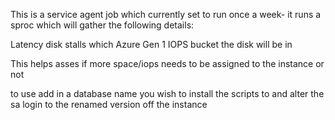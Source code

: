 This is a service agent job which currently set to run once a week- it runs a sproc which will gather the following details:

Latency
disk stalls 
which Azure Gen 1 IOPS bucket the disk will be in 

This helps asses if more space/iops needs to be assigned to the instance or not 

to use add in a database name you wish to install the scripts to and alter the sa login to the renamed version off the instance 
